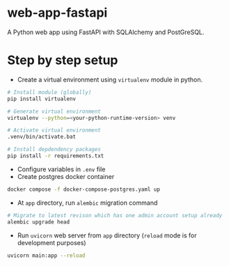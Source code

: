 # web-app-fastapi
A Python web app using FastAPI with SQLAlchemy and PostGreSQL.

# Step by step setup
- Create a virtual environment using `virtualenv` module in python.
```bash
# Install module (globally)
pip install virtualenv

# Generate virtual environment
virtualenv --python=<your-python-runtime-version> venv

# Activate virtual environment
.venv/bin/activate.bat

# Install depdendency packages
pip install -r requirements.txt
```
- Configure variables in `.env` file
- Create postgres docker container
```bash
docker compose -f docker-compose-postgres.yaml up
```
- At `app` directory, run `alembic` migration command
```bash
# Migrate to latest revison which has one admin account setup already
alembic upgrade head

```
- Run `uvicorn` web server from `app` directory (`reload` mode is for development purposes)
```bash
uvicorn main:app --reload
```